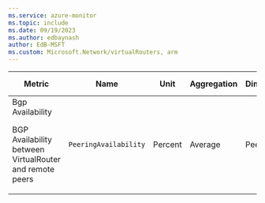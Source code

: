 ```yaml
---
ms.service: azure-monitor
ms.topic: include
ms.date: 09/19/2023
ms.author: edbaynash
author: EdB-MSFT
ms.custom: Microsoft.Network/virtualRouters, arm
---
```

  
  
|Metric|Name|Unit|Aggregation|Dimensions|Time Grains|DS Export|
|---|---|---|---|---|---|---|
|Bgp Availability<p><p>BGP Availability between VirtualRouter and remote peers |`PeeringAvailability` |Percent |Average |Peer| |Yes|